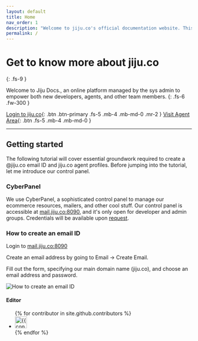 ```yaml
---
layout: default
title: Home
nav_order: 1
description: "Welcome to jiju.co's official documentation website. This website is made for developers, agents, and other team members."
permalink: /
---
```


# Get to know more about jiju.co
{: .fs-9 }

Welcome to Jiju Docs., an online platform managed by the sys admin to empower both new developers, agents, and other team members. 
{: .fs-6 .fw-300 }

[Login to jiju.co](https://jiju.co/login){: .btn .btn-primary .fs-5 .mb-4 .mb-md-0 .mr-2 } [Visit Agent Area](https://jiju.co/agent-area){: .btn .fs-5 .mb-4 .mb-md-0 }

---

## Getting started

The following tutorial will cover essential groundwork required to create a @jiju.co email ID and jiju.co agent profiles. Before jumping into the tutorial, let me introduce our control panel.

### CyberPanel

We use CyberPanel, a sophisticated control panel to manage our ecommerce resources, mailers, and other cool stuff. Our control panel is accessible at [mail.jiju.co:8090](https://mail.jiju.co:8090/), and it's only open for developer and admin groups. Credentials will be available upon [request](mailto:admin@jiju.co).

### How to create an email ID

Login to [mail.jiju.co:8090](https://mail.jiju.co:8090/) 

Create an email address by going to Email -> Create Email.

Fill out the form, specifying our main domain name (jiju.co), and choose an email address and password. 

![How to create an email ID](https://raw.githubusercontent.com/jijudevs/jijudevs.github.io/main/uploads/jiju-create-email-ID.gif)


#### Editor

<ul class="list-style-none">
{% for contributor in site.github.contributors %}
  <li class="d-inline-block mr-1">
     <a href="{{ contributor.html_url }}"><img src="{{ contributor.avatar_url }}" width="32" height="32" alt="{{ contributor.login }}"/></a>
  </li>
{% endfor %}
</ul>
